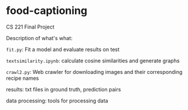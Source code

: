 # food-captioning
CS 221 Final Project


Description of what's what:

`fit.py`: Fit a model and evaluate results on test


`textsimilarity.ipynb`: calculate cosine similarities and generate graphs


`crawl2.py`: Web crawler for downloading images and their corresponding recipe names


results: txt files in ground truth, prediction pairs


data processing: tools for processing data
